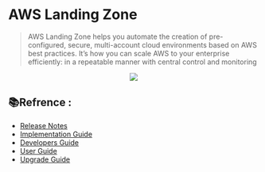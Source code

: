 # AWS Landing Zone

> AWS Landing Zone helps you automate the creation of pre-configured, secure, multi-account cloud environments based on AWS best practices. It’s how you can scale AWS to your enterprise efficiently: in a repeatable manner with central control and monitoring

<p align="center"><img src="https://i.imgur.com/6LpCoGM.png" /></p>

## 📚Refrence :
 - [Release Notes](https://solutions-reference.s3.amazonaws.com/aws-landing-zone/v2.4.1/release_notes.html)
 - [Implementation Guide](http://www.awslandingzone.com/guides/aws-landing-zone-implementation-guide.pdf)
 - [Developers Guide](http://www.awslandingzone.com/guides/aws-landing-zone-developer-guide.pdf)
 - [User Guide](http://www.awslandingzone.com/guides/aws-landing-zone-user-guide.pdf)
 - [Upgrade Guide](http://www.awslandingzone.com/guides/aws-landing-zone-upgrade-guide.pdf)
